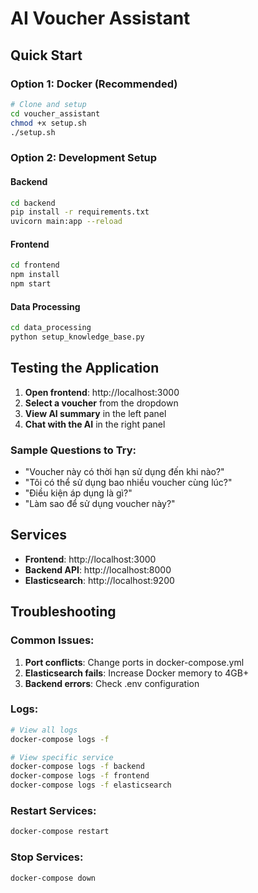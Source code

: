 #   AI Voucher Assistant

## Quick Start

### Option 1: Docker (Recommended)
```bash
# Clone and setup
cd voucher_assistant
chmod +x setup.sh
./setup.sh
```

### Option 2: Development Setup

#### Backend
```bash
cd backend
pip install -r requirements.txt
uvicorn main:app --reload
```

#### Frontend  
```bash
cd frontend
npm install
npm start
```

#### Data Processing
```bash
cd data_processing
python setup_knowledge_base.py
```

## Testing the Application

1. **Open frontend**: http://localhost:3000
2. **Select a voucher** from the dropdown
3. **View AI summary** in the left panel
4. **Chat with the AI** in the right panel

### Sample Questions to Try:
- "Voucher này có thời hạn sử dụng đến khi nào?"
- "Tôi có thể sử dụng bao nhiều voucher cùng lúc?"
- "Điều kiện áp dụng là gì?"
- "Làm sao để sử dụng voucher này?"

## Services
- **Frontend**: http://localhost:3000
- **Backend API**: http://localhost:8000  
- **Elasticsearch**: http://localhost:9200

## Troubleshooting

### Common Issues:
1. **Port conflicts**: Change ports in docker-compose.yml
2. **Elasticsearch fails**: Increase Docker memory to 4GB+
3. **Backend errors**: Check .env configuration

### Logs:
```bash
# View all logs
docker-compose logs -f

# View specific service
docker-compose logs -f backend
docker-compose logs -f frontend  
docker-compose logs -f elasticsearch
```

### Restart Services:
```bash
docker-compose restart
```

### Stop Services:
```bash
docker-compose down
```
